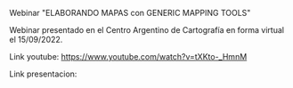 Webinar "ELABORANDO MAPAS con GENERIC MAPPING TOOLS"

Webinar presentado en el Centro Argentino de Cartografía en forma virtual el 15/09/2022.

Link youtube: https://www.youtube.com/watch?v=tXKto-_HmnM

Link presentacion: 
